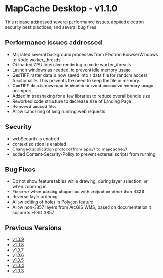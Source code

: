 # MapCache Desktop - v1.1.0

This release addressed several performance issues, applied electron security best practices, and several bug fixes

## Performance issues addressed
 * Migrated several background processes from Electron BrowserWindows to Node worker_threads
 * Offloaded CPU intensive rendering to node worker_threads
 * Launch windows as needed, to prevent idle memory usage
 * GeoTIFF raster data is now saved into a data file for random access functionality. This prevents the need to keep the file in memory.
 * GeoTIFF data is now read in chunks to avoid excessive memory usage on import.
 * Added in treeshaking for a few libraries to reduce overall bundle size
 * Reworked code structure to decrease size of Landing Page
 * Removed unused files
 * Allow cancelling of long running web requests

## Security
 * webSecurity is enabled
 * contextIsolation is enabled
 * Changed application protocol from app:// to mapcache://
 * added Content-Security-Policy to prevent external scripts from running

## Bug Fixes
 * Do not show feature tables while drawing, during layer selection, or when zooming in
 * Fix error when parsing shapefiles with projection other than 4326
 * Reverse layer ordering
 * Allow editing of holes in Polygon feature
 * Allow non-3857 layers from ArcGIS WMS, based on documentation it supports EPSG:3857.

## Previous Versions
 * [v1.0.9](https://github.com/ngageoint/mapcache-electron/blob/v1.0.9/changelog/v1.0.9.md)
 * [v1.0.8](https://github.com/ngageoint/mapcache-electron/blob/v1.0.8/changelog/v1.0.8.md)
 * [v1.0.7](https://github.com/ngageoint/mapcache-electron/blob/v1.0.7/changelog/v1.0.7.md)
 * [v1.0.6](https://github.com/ngageoint/mapcache-electron/blob/v1.0.6/changelog/v1.0.6.md)
 * [v1.0.5](https://github.com/ngageoint/mapcache-electron/blob/v1.0.5/changelog/v1.0.5.md)
 * [v1.0.4](https://github.com/ngageoint/mapcache-electron/blob/v1.0.5/changelog/v1.0.4.md)
 * [v1.0.3](https://github.com/ngageoint/mapcache-electron/blob/v1.0.5/changelog/v1.0.3.md)
